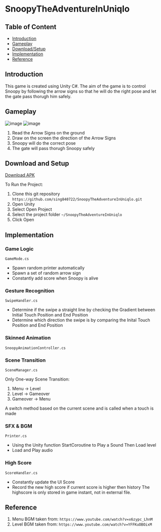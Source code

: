 # SnoopyTheAdventureInUniqlo
## Table of Content
* [Introduction](#introduction)
* [Gameplay](#gameplay)
* [Download/Setup](#download-and-setup)
* [Implementation](#implementation)
* [Reference](#reference)

## Introduction
This game is created using Unity C#. The aim of the game is to control Snoopy by following the arrow signs so that he will do the right pose and let the gate pass thorugh him safely.

## Gameplay
![image](https://user-images.githubusercontent.com/9387781/68892906-ea9eab80-071b-11ea-91b9-a39be4abb5c9.png)
![image](https://user-images.githubusercontent.com/9387781/68905062-cea90300-0737-11ea-9ed3-00e78c37de2e.png)
1. Read the Arrow Signs on the ground
2. Draw on the screen the direction of the Arrow Signs
3. Snoopy will do the correct pose
4. The gate will pass thorugh Snoopy safely

## Download and Setup
[Download APK](https://drive.google.com/open?id=1OlmOLiPiV_8hWz28bV9pCWCmoL3Cf5tO)

To Run the Project: 
1. Clone this git repository ``https://github.com/sing840722/SnoopyTheAdventureInUniqlo.git``
2. Open Unity
3. Select Open Project
4. Select the project folder ``~/SnoopyTheAdventureInUniqlo``
5. Click Open

## Implementation
### Game Logic
`GameMode.cs`
* Spawn random printer automatically
* Spawn a set of random arrow sign
* Constantly add score when Snoopy is alive

### Gesture Recognition
`SwipeHandler.cs`
* Determine if the swipe a straight line by checking the Gradient between Initial Touch Position and End Position
* Determine which direction the swipe is by comparing the Inital Touch Position and End Position

### Skinned Animation
`SnoopyAnimationController.cs`

### Scene Transition
`SceneManager.cs`

Only One-way Scene Transition:
1. Menu -> Level
2. Level -> Gameover
3. Gameover -> Menu

A switch method based on the current scene and is called when a touch is made

### SFX & BGM
`Printer.cs`
* Using the Unity function StartCoroutine to Play a Sound Then Load level
* Load and Play audio

### High Score
`ScoreHandler.cs`
* Constantly update the UI Score
* Record the new high score if current score is higher then history
The highscore is only stored in game instant, not in external file.

## Reference
1. Menu BGM taken from: `https://www.youtube.com/watch?v=x6zypc_LhnM`
2. Level BGM taken from: `https://www.youtube.com/watch?v=YFFKuOBOixM`
